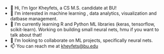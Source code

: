 - 👋 Hi, I’m Igor Kheyfets, a CS M.S. candidate at BU!
- 👀 I’m interested in machine learning , data analytics, visualization and datbase management.
- 🌱 I’m currently learning R and Python ML libraries (keras, tensorflow, scikit-learn). Working on building small neural nets, hmu if you want to talk about that!
- 💞️ I’m looking to collaborate on ML projects, specifically neural nets.
- 📫 You can reach me at kheyfets@bu.edu

<!---
ikheyfets/ikheyfets is a ✨ special ✨ repository because its `README.md` (this file) appears on your GitHub profile.
You can click the Preview link to take a look at your changes.
--->
